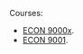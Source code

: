 Courses:
  - [ECON 9000x](sherryecon.github.io/econ9000).
  - [ECON 9001](sherryecon.github.io/econ9001).
